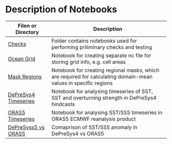 # Description of Notebooks

| Filen or Directory | Description |
| --- | --- |
| [Checks](./Quick_Checks) | Folder contains notebooks used for performing priliminary checks and testing |
| [Ocean Grid](./Postprocessing/Area_cell_ocean.ipynb) | Notebook for creating separate nc file for storing grid info, e.g. cell areas |
| [Mask Regions](./Postprocessing/Mask_Regions.ipynb) | Notebook for creating regional masks, which are required for calculating domain-mean values in specific regions | 
| [DePreSys4 Timeseries](./Analysis/Timeseries_DePreSys4_Overturning_SST_anomaly.ipynb) | Notebook for analysing timeseries of SST, SST and overturning strength in DePreSys4 hindcasts|
| [ORAS5 Timeseries](./Analysis/Timeseries_ORAS5_SST_anomaly.ipynb) | Notebook for analysing SST/SSS timeseries in ORAS5 ECMWF reanalysis product |
| [DePreSyss5 vs ORAS5](./Analysis/Compare_DePreSys4_ORAS5.ipynb) | Comaprison of SST/SSS anomaly in DePreSys4 vs ORAS5 |
